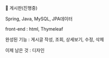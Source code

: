 💚 게시판(진행중)
</br>
<p>Spring, Java, MySQL, JPA데이터 </p>
<p> front-end : html, Thymeleaf </p>
<p>완성된 기능  : 게시글 작성, 조회, 상세보기, 수정, 삭제</p>
<p>이제 남은 것 : 디자인</p> 
